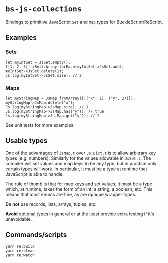 # `bs-js-collections`

Bindings to primitive JavaScript `Set` and `Map` types for BuckleScript/ReScript.

## Examples

### Sets

```reason
let myIntSet = JsSet.empty();
[|1, 2, 3|]->Belt.Array.forEach(myIntSet->JsSet.add);
myIntSet->JsSet.delete(1);
Js.log(myIntSet->JsSet.size); // 2
```

### Maps

```reason
let myStringMap = JsMap.fromArray([|("x", 1), ("y", 2)|]);
myStringMap->JsMap.delete("x");
Js.log(myStringMap->JsMap.size); // 1
Js.log(myStringMap->JsMap.has("y")); // true
Js.log(myStringMap->Js.Map.get("y")); // 2
```

See unit tests for more examples.

## Usable types

One of the advantages of `JsMap.t` over `Js.Dict.t` is to allow arbitrary
key types (e.g. numbers). Similarly for the values allowable
in `JsSet.t`. The compiler will set values and map keys to be any type,
but in practice only certain types will work. In particular, it must be
a type at runtime that JavaScript is able to handle.

The rule of thumb is that for map keys and set values, it must be a type
which, at runtime, takes the form of an int, a string, a boolean, etc. This
means that most enums are fine, as are opaque wrapper types.

**Do not** use records, lists, arrays, tuples, etc.

**Avoid** optional types in general or at the least provide extra testing
if it's unavoidable.

## Commands/scripts

```
yarn re:build
yarn re:clean
yarn re:watch
```
